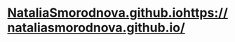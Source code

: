 # [NataliaSmorodnova.github.io](https://nataliasmorodnova.github.io/)https://nataliasmorodnova.github.io/
